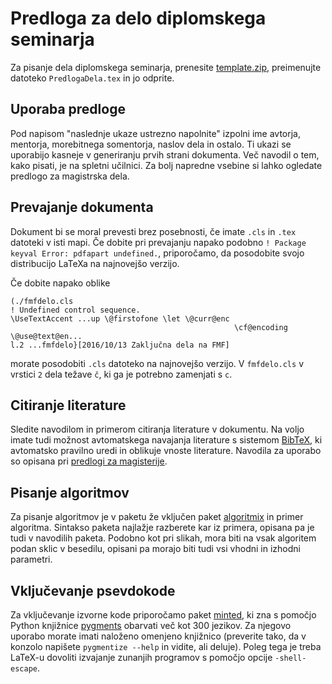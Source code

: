 # Predloga za delo diplomskega seminarja

Za pisanje dela diplomskega seminarja, prenesite [template.zip](template.zip), preimenujte datoteko
`PredlogaDela.tex` in jo odprite.

## Uporaba predloge
Pod napisom "naslednje ukaze ustrezno napolnite" izpolni ime avtorja, mentorja, morebitnega
somentorja, naslov dela in ostalo. Ti ukazi se uporabijo kasneje v generiranju prvih strani
dokumenta.  Več navodil o tem, kako pisati, je na spletni učilnici. Za bolj napredne vsebine
si lahko ogledate predlogo za magistrska dela.

## Prevajanje dokumenta
Dokument bi se moral prevesti brez posebnosti, če imate `.cls` in `.tex` datoteki v isti mapi.  Če
dobite pri prevajanju napako podobno `! Package keyval Error: pdfapart undefined.`, priporočamo, da
posodobite svojo distribucijo LaTeXa na najnovejšo verzijo.

Če dobite napako oblike
```
(./fmfdelo.cls
! Undefined control sequence.
\UseTextAccent ...up \@firstofone \let \@curr@enc
                                                  \cf@encoding \@use@text@en...
l.2 ...fmfdelo}[2016/10/13 Zaključna dela na FMF]
```
morate posodobiti `.cls` datoteko na najnovejšo verzijo. V `fmfdelo.cls` v vrstici `2`
dela težave `č`, ki ga je potrebno zamenjati s `c`.

## Citiranje literature
Sledite navodilom in primerom citiranja literature v dokumentu. Na voljo imate tudi možnost
avtomatskega navajanja literature s sistemom [BibTeX](http://www.bibtex.org/), ki avtomatsko
pravilno uredi in oblikuje vnoste literature. Navodila za uporabo so opisana pri [predlogi za
magisterije](../magistrsko_delo/).

## Pisanje algoritmov
Za pisanje algoritmov je v paketu že vključen paket
[algoritmix](http://tug.ctan.org/macros/latex/contrib/algorithmicx/algorithmicx.pdf) in primer
algoritma. Sintakso paketa najlažje razberete kar iz primera, opisana pa je tudi v navodilih paketa.
Podobno kot pri slikah, mora biti na vsak algoritem podan sklic v besedilu, opisani pa morajo biti
tudi vsi vhodni in izhodni parametri.

## Vključevanje psevdokode
Za vključevanje izvorne kode priporočamo paket [minted](https://github.com/gpoore/minted),
ki zna s pomočjo Python knjižnice [pygments](http://pygments.org/) obarvati več kot 300 jezikov.
Za njegovo uporabo morate imati naloženo omenjeno knjižnico (preverite tako, da v konzolo napišete
`pygmentize --help` in vidite, ali deluje). Poleg tega je treba LaTeX-u dovoliti izvajanje zunanjih
programov s pomočjo opcije `-shell-escape`.
